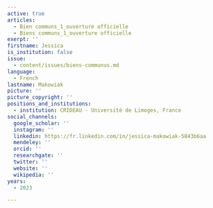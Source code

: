 ```yaml
---
active: true
articles:
  - Bien communs_1_ouverture officielle
  - Biens communs_1_ouverture officielle
exerpt: ''
firstname: Jessica
is_institution: false
issue:
  - content/issues/biens-communus.md
language:
  - French
lastname: Makowiak
picture: ''
picture_copyright: ''
positions_and_institutions:
  - institution: CRIDEAU - Université de Limoges, France
social_channels:
  google_scholar: ''
  instagram: ''
  linkedin: https://fr.linkedin.com/in/jessica-makowiak-5843b6aa
  mendeley: ''
  orcid: ''
  researchgate: ''
  twitter: ''
  website: ''
  wikipedia: ''
years:
  - 2023

---
```

